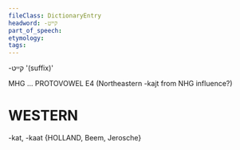 ```yaml
---
fileClass: DictionaryEntry
headword: -קייט
part_of_speech: 
etymology: 
tags: 
---
```

-קייט
'(suffix)'

MHG …
PROTOVOWEL
E4 (Northeastern -kajt from NHG influence?)

WESTERN
========

-kat, -kaat {HOLLAND, Beem, Jerosche}